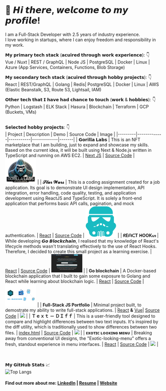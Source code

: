 # 👋 𝙃𝙞 𝙩𝙝𝙚𝙧𝙚, 𝙬𝙚𝙡𝙘𝙤𝙢𝙚 𝙩𝙤 𝙢𝙮 𝙥𝙧𝙤𝙛𝙞𝙡𝙚!

I am a Full-Stack Developer with 2.5 years of industry experience.  
I love working in startups, where I can enjoy freedom and responsibility in my work.

𝗠𝘆 𝗽𝗿𝗶𝗺𝗮𝗿𝘆 𝘁𝗲𝗰𝗵 𝘀𝘁𝗮𝗰𝗸 (𝗮𝗰𝘂𝗶𝗿𝗲𝗱 𝘁𝗵𝗿𝗼𝘂𝗴𝗵 𝘄𝗼𝗿𝗸 𝗲𝘅𝗽𝗲𝗿𝗶𝗲𝗻𝗰𝗲): 👇  
Vue / Nuxt | REST / GraphQL | Node JS | PostgreSQL | Docker | Linux | Azure (App Services, Containers, Functions, Blob Storage)

𝗠𝘆 𝘀𝗲𝗰𝗼𝗻𝗱𝗮𝗿𝘆 𝘁𝗲𝗰𝗵 𝘀𝘁𝗮𝗰𝗸 (𝗮𝗰𝘂𝗶𝗿𝗲𝗱 𝘁𝗵𝗿𝗼𝘂𝗴𝗵 𝗵𝗼𝗯𝗯𝘆 𝗽𝗿𝗼𝗷𝗲𝗰𝘁𝘀): 👇  
React | REST/GraphQL | Golang | Redis| PostgreSQL | Docker | Linux | AWS (Elastic Beanstalk, S3, Route 53, Lightsail, IAM)

𝗢𝘁𝗵𝗲𝗿 𝘁𝗲𝗰𝗵 𝘁𝗵𝗮𝘁 𝗜 𝗵𝗮𝘃𝗲 𝗵𝗮𝗱 𝗰𝗵𝗮𝗻𝗰𝗲 𝘁𝗼 𝘁𝗼𝘂𝗰𝗵 (𝘄𝗼𝗿𝗸 & 𝗵𝗼𝗯𝗯𝗶𝗲𝘀): 👇  
Python | Logstash | ELK Stack | Hasura | Blockchain  | Terraform | GCP (Buckets, VMs)
<br><br/>

𝗦𝗲𝗹𝗲𝗰𝘁𝗲𝗱 𝗵𝗼𝗯𝗯𝘆 𝗽𝗿𝗼𝗷𝗲𝗰𝘁𝘀: 👇    
| Project | Description | Demo | Source Code | Image |
|---------|-------------|-----------|-------------|-------|
| **𝗚𝗼𝗿𝗶𝗹𝗹𝗮 𝗟𝗮𝗯𝘀** | This is an NFT marketplace that I am building, just to expand and showcase my skills. Based on the current idea, it will be built using Next & Node.js written in TypeScript and running on AWS EC2. | [Next JS](https://gorilla-labs.com) | [Source Code](https://github.com/elarsaks/gorilla-labs) | <img src="https://raw.githubusercontent.com/elarsaks/gorilla-labs/main/apps/client/public/assets/logo.png" width="100"> |
| **𝓢𝓽𝓪𝓻 𝓦𝓪𝓻𝓼** | This is a coding assignment created for a job application. Its goal is to demonstrate UI design implementation, API integration, error handling, code quality, testing, and application development using ReactJS and TypeScript. It is solely a front-end application that performs basic API calls, pagination, and mock authentication.  | [React](https://elarsaks.github.io/SWAPI) | [Source Code](https://github.com/elarsaks/SWAPI) | <img src="https://raw.githubusercontent.com/elarsaks/SWAPI/main/client/public/logo.png" width="100"> |
| **ᖇEᗩᑕT ᕼOOKᔕ** | While developing 𝙂𝙤 𝘽𝙡𝙤𝙘𝙠𝙘𝙝𝙖𝙞𝙣, I realised that my knowledge of React's lifecycle methods wasn't translating effectively to the use of React Hooks. Therefore, I decided to create this small project as a learning exercise. | [React](https://elarsaks.github.io/react-hooks) | [Source Code](https://github.com/elarsaks/react-hooks) | <img src="https://raw.githubusercontent.com/elarsaks/react-hooks/main/public/some.png" width="100"> |
| **Go blockchain** | A Docker-based blockchain application that I built to gain some exposure to Golang and React while learning about blockchain logic. | [React](https://elarsaks.github.io/Go-blockchain/) | [Source Code](https://github.com/elarsaks/Go-blockchain) | <img src="https://raw.githubusercontent.com/elarsaks/Go-blockchain/main/cmd/react_dashboard/public/go_blockchain.png" width="100"> |
| **Full-Stack JS Portfolio** | Minimal project built, to demostrate my ability to write full-stack applications. | [React](http://javascript-portfolio-react-client.s3-website.eu-north-1.amazonaws.com) **&** [Vue](http://javascript-portfolio-vue-client.s3-website.eu-north-1.amazonaws.com)| [Source Code](https://github.com/elarsaks/JavaScript-Portfolio) | <img src="https://camo.githubusercontent.com/86f70f0a78f1b72d50f2d6f31150010bbe68139c4027193d3e840f9de6470c2a/68747470733a2f2f73332e65752d6e6f7274682d312e616d617a6f6e6177732e636f6d2f656c61722d73616b732e696e666f2f66756c6c2d737461636b2e6a732d61726869746563747572652e706e67" width="100"> |
| **Ｔｅｘｔ － ＤＩｆｆ** | This is a user-friendly tool designed to compare and highlight differences between two text inputs. It's inspired by the diff utility, which is traditionally used to show differences between two files. | [index.html](https://elarsaks.github.io/text-diff/) | [Source Code](https://github.com/elarsaks/text-diff) | <img src="https://camo.githubusercontent.com/d46af59ea6f341a511bb6a9dd5921d898ef9d3c523b1b0f731082ff6077a45a5/68747470733a2f2f73332e65752d6e6f7274682d312e616d617a6f6e6177732e636f6d2f656c61722d73616b732e696e666f2f746578742d646966662e706e67" width="100"> |
| **ᴇxᴏᴛɪᴄ ʟᴏᴏᴋɪɴɢ ᴍᴇɴᴜ** | Breaking away from conventional UI designs, the "Exotic-looking-menu" offers a fresh, standout experience in menu interfaces. | [React](https://elarsaks.github.io/exotic-menu/) | [Source Code](https://github.com/elarsaks/exotic-menu) | <img src="https://camo.githubusercontent.com/328252c5001a0aafa2ed06f6252e9a12d58528210d3dc5febe071c02d3f3ba62/68747470733a2f2f66726f6e742d656e642d706f7274666f6c696f2e73332e65752d6e6f7274682d312e616d617a6f6e6177732e636f6d2f7069632e706e67" width="100"> |

<br><br/>
𝗠𝘆 𝗚𝗶𝘁𝗛𝘂𝗯 𝗦𝘁𝗮𝘁𝘀 📈   
![Top Langs](https://github-readme-stats.vercel.app/api/top-langs/?username=elarsaks&layout=compact&title_color=007bff&text_color=e7e7e7&icon_color=007bff&bg_color=171c28)

####  Find out more about me:  [LinkedIn](http://www.linkedin.com/in/elarsaks/) | [Resume](https://saks.digital/static/media/Elar%20Saks%20(CV).3466260878db5098dbb8.pdf) | [Website](https://saks.digital)


